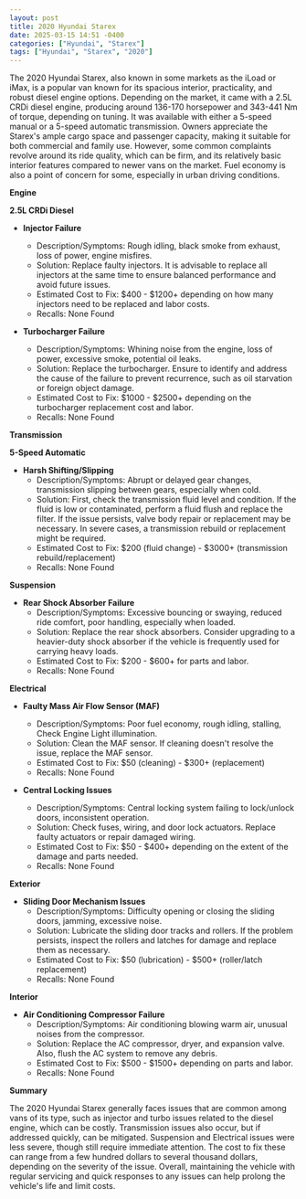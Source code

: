 ```yaml
---
layout: post
title: 2020 Hyundai Starex
date: 2025-03-15 14:51 -0400
categories: ["Hyundai", "Starex"]
tags: ["Hyundai", "Starex", "2020"]
---
```

The 2020 Hyundai Starex, also known in some markets as the iLoad or iMax, is a popular van known for its spacious interior, practicality, and robust diesel engine options. Depending on the market, it came with a 2.5L CRDi diesel engine, producing around 136-170 horsepower and 343-441 Nm of torque, depending on tuning. It was available with either a 5-speed manual or a 5-speed automatic transmission. Owners appreciate the Starex's ample cargo space and passenger capacity, making it suitable for both commercial and family use. However, some common complaints revolve around its ride quality, which can be firm, and its relatively basic interior features compared to newer vans on the market. Fuel economy is also a point of concern for some, especially in urban driving conditions.

**Engine**

**2.5L CRDi Diesel**

*   **Injector Failure**
    *   Description/Symptoms: Rough idling, black smoke from exhaust, loss of power, engine misfires.
    *   Solution: Replace faulty injectors. It is advisable to replace all injectors at the same time to ensure balanced performance and avoid future issues.
    *   Estimated Cost to Fix: $400 - $1200+ depending on how many injectors need to be replaced and labor costs.
    *   Recalls: None Found

*   **Turbocharger Failure**
    *   Description/Symptoms: Whining noise from the engine, loss of power, excessive smoke, potential oil leaks.
    *   Solution: Replace the turbocharger. Ensure to identify and address the cause of the failure to prevent recurrence, such as oil starvation or foreign object damage.
    *   Estimated Cost to Fix: $1000 - $2500+ depending on the turbocharger replacement cost and labor.
    *   Recalls: None Found

**Transmission**

**5-Speed Automatic**

*   **Harsh Shifting/Slipping**
    *   Description/Symptoms: Abrupt or delayed gear changes, transmission slipping between gears, especially when cold.
    *   Solution: First, check the transmission fluid level and condition. If the fluid is low or contaminated, perform a fluid flush and replace the filter. If the issue persists, valve body repair or replacement may be necessary. In severe cases, a transmission rebuild or replacement might be required.
    *   Estimated Cost to Fix: $200 (fluid change) - $3000+ (transmission rebuild/replacement)
    *   Recalls: None Found

**Suspension**

*   **Rear Shock Absorber Failure**
    *   Description/Symptoms: Excessive bouncing or swaying, reduced ride comfort, poor handling, especially when loaded.
    *   Solution: Replace the rear shock absorbers. Consider upgrading to a heavier-duty shock absorber if the vehicle is frequently used for carrying heavy loads.
    *   Estimated Cost to Fix: $200 - $600+ for parts and labor.
    *   Recalls: None Found

**Electrical**

*   **Faulty Mass Air Flow Sensor (MAF)**
    *   Description/Symptoms: Poor fuel economy, rough idling, stalling, Check Engine Light illumination.
    *   Solution: Clean the MAF sensor. If cleaning doesn't resolve the issue, replace the MAF sensor.
    *   Estimated Cost to Fix: $50 (cleaning) - $300+ (replacement)
    *   Recalls: None Found

*   **Central Locking Issues**
    *   Description/Symptoms: Central locking system failing to lock/unlock doors, inconsistent operation.
    *   Solution: Check fuses, wiring, and door lock actuators. Replace faulty actuators or repair damaged wiring.
    *   Estimated Cost to Fix: $50 - $400+ depending on the extent of the damage and parts needed.
    *   Recalls: None Found

**Exterior**

*   **Sliding Door Mechanism Issues**
    *   Description/Symptoms: Difficulty opening or closing the sliding doors, jamming, excessive noise.
    *   Solution: Lubricate the sliding door tracks and rollers. If the problem persists, inspect the rollers and latches for damage and replace them as necessary.
    *   Estimated Cost to Fix: $50 (lubrication) - $500+ (roller/latch replacement)
    *   Recalls: None Found

**Interior**

*   **Air Conditioning Compressor Failure**
    *   Description/Symptoms: Air conditioning blowing warm air, unusual noises from the compressor.
    *   Solution: Replace the AC compressor, dryer, and expansion valve. Also, flush the AC system to remove any debris.
    *   Estimated Cost to Fix: $500 - $1500+ depending on parts and labor.
    *   Recalls: None Found

**Summary**

The 2020 Hyundai Starex generally faces issues that are common among vans of its type, such as injector and turbo issues related to the diesel engine, which can be costly. Transmission issues also occur, but if addressed quickly, can be mitigated. Suspension and Electrical issues were less severe, though still require immediate attention. The cost to fix these can range from a few hundred dollars to several thousand dollars, depending on the severity of the issue. Overall, maintaining the vehicle with regular servicing and quick responses to any issues can help prolong the vehicle's life and limit costs.

